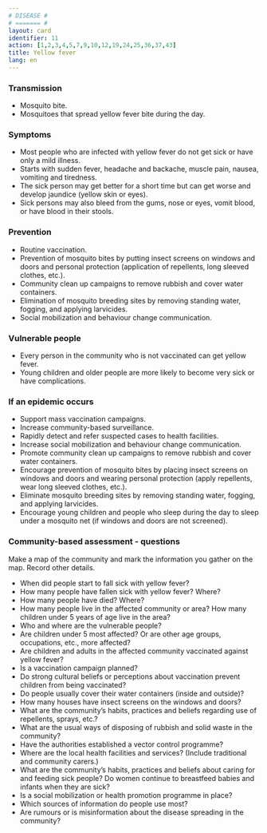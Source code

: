 ```yaml
---
# DISEASE #
# ======= #
layout: card
identifier: 11
action: [1,2,3,4,5,7,9,10,12,19,24,25,36,37,43]
title: Yellow fever
lang: en
---
```


### Transmission

- Mosquito bite. 
- Mosquitoes that spread yellow fever bite during the day.

### Symptoms

- Most people who are infected with yellow fever do not get sick or have only a mild illness. 
- Starts with sudden fever, headache and backache, muscle pain, nausea, vomiting and tiredness. 
- The sick person may get better for a short time but can get worse and develop jaundice (yellow skin or eyes). 
- Sick persons may also bleed from the gums, nose or eyes, vomit blood, or have blood in their stools.

### Prevention

- Routine vaccination.
- Prevention of mosquito bites by putting insect screens on windows and doors and personal protection (application of repellents, long sleeved clothes, etc.). 
- Community clean up campaigns to remove rubbish and cover water containers. 
- Elimination of mosquito breeding sites by removing standing water, fogging, and applying larvicides. 
- Social mobilization and behaviour change communication.

### Vulnerable people

- Every person in the community who is not vaccinated can get yellow fever. 
- Young children and older people are more likely to become very sick or have complications.

### If an epidemic occurs

- Support mass vaccination campaigns. 
- Increase community-based surveillance. 
- Rapidly detect and refer suspected cases to health facilities.
- Increase social mobilization and behaviour change communication.
- Promote community clean up campaigns to remove rubbish and cover water containers. 
- Encourage prevention of mosquito bites by placing insect screens on windows and doors and wearing personal protection (apply repellents, wear long sleeved clothes, etc.). 
- Eliminate mosquito breeding sites by removing standing water, fogging, and applying larvicides. 
- Encourage young children and people who sleep during the day to sleep under a mosquito net (if windows and doors are not screened).

### Community-based assessment - questions

Make a map of the community and mark the information you gather on the map. Record other details.
- When did people start to fall sick with yellow fever? 
- How many people have fallen sick with yellow fever? Where? 
- How many people have died? Where? 
-	How many people live in the affected community or area? How many children under 5 years of age live in the area? 
- Who and where are the vulnerable people? 
- Are children under 5 most affected? Or are other age groups, occupations, etc., more affected?
- Are children and adults in the affected community vaccinated against yellow fever? 
- Is a vaccination campaign planned?
- Do strong cultural beliefs or perceptions about vaccination prevent children from being vaccinated? 
- Do people usually cover their water containers (inside and outside)? 
- How many houses have insect screens on the windows and doors? 
- What are the community’s habits, practices and beliefs regarding use of repellents, sprays, etc.? 
- What are the usual ways of disposing of rubbish and solid waste in the community? 
- Have the authorities established a vector control programme?
- Where are the local health facilities and services? (Include traditional and community carers.) 
- What are the community’s habits, practices and beliefs about caring for and feeding sick people? Do women continue to breastfeed babies and infants when they are sick?
- Is a social mobilization or health promotion programme in place? 
- Which sources of information do people use most? 
- Are rumours or is misinformation about the disease spreading in the community? 
